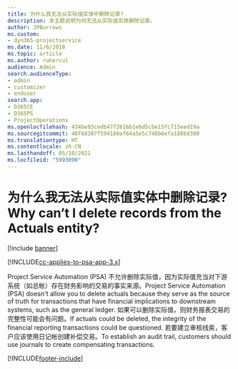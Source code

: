 ```yaml
---
title: 为什么我无法从实际值实体中删除记录?
description: 本主题说明为何无法从实际值实体删除记录。
author: JPBurrows
ms.custom:
- dyn365-projectservice
ms.date: 11/6/2018
ms.topic: article
ms.author: ruhercul
audience: Admin
search.audienceType:
- admin
- customizer
- enduser
search.app:
- D365CE
- D365PS
- ProjectOperations
ms.openlocfilehash: 434be93cedb4772616b1e6d5cbe15fc715eed19a
ms.sourcegitcommit: 40f68387f594180af64a5e5c748b6efa188bd300
ms.translationtype: HT
ms.contentlocale: zh-CN
ms.lasthandoff: 05/10/2021
ms.locfileid: "5993090"
---
```

# <a name="why-cant-i-delete-records-from-the-actuals-entity"></a><span data-ttu-id="396e5-103">为什么我无法从实际值实体中删除记录?</span><span class="sxs-lookup"><span data-stu-id="396e5-103">Why can’t I delete records from the Actuals entity?</span></span>

[!include [banner](../includes/psa-now-project-operations.md)]

[!INCLUDE[cc-applies-to-psa-app-3.x](../includes/cc-applies-to-psa-app-3x.md)]

<span data-ttu-id="396e5-104">Project Service Automation (PSA) 不允许删除实际值，因为实际值充当对下游系统（如总帐）存在财务影响的交易的事实来源。</span><span class="sxs-lookup"><span data-stu-id="396e5-104">Project Service Automation (PSA) doesn't allow you to delete actuals because they serve as the source of truth for transactions that have financial implications to downstream systems, such as the general ledger.</span></span> <span data-ttu-id="396e5-105">如果可以删除实际值，则财务报表交易的完整性可能会有问题。</span><span class="sxs-lookup"><span data-stu-id="396e5-105">If actuals could be deleted, the integrity of the financial reporting transactions could be questioned.</span></span> <span data-ttu-id="396e5-106">若要建立审核线索，客户应该使用日记帐创建补偿交易。</span><span class="sxs-lookup"><span data-stu-id="396e5-106">To establish an audit trail, customers should use journals to create compensating transactions.</span></span>



[!INCLUDE[footer-include](../includes/footer-banner.md)]